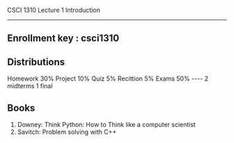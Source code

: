 CSCI 1310
Lecture 1
Introduction

--------------------
Enrollment key : csci1310
---------------------------



Distributions
-------------------------------
Homework 30%
Project 10%
Quiz 5%
Recittion 5%
Exams 50%  ---- 2 midterms 1 final




Books
----------------------------------------------------------------
1. Downey: Think Python: How to Think like a computer scientist
2. Savitch: Problem solving with C++